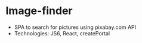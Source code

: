 # Image-finder
- SPA to search for pictures using pixabay.com API
- Technologies: JS6, React, createPortal
